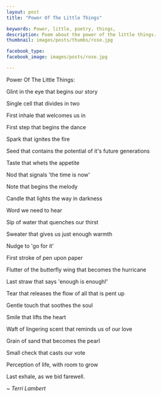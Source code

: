 ```yaml
---
layout: post
title: "Power Of The Little Things"

keywords: Power, little, poetry, things,
description: Poem about the power of the little things.
thumbnail: images/posts/thumbs/rose.jpg

facebook_type:
facebook_image: images/posts/rose.jpg

---
```

Power Of The Little Things:

Glint in the eye that begins our story

Single cell that divides in two

First inhale that welcomes us in

First step that begins the dance

Spark that ignites the fire

Seed that contains the potential of it's future generations

Taste that whets the appetite

Nod that signals 'the time is now'

Note that begins the melody

Candle that lights the way in darkness

Word we need to hear

Sip of water that quenches our thirst

Sweater that gives us just enough warmth

Nudge to 'go for it'

First stroke of pen upon paper

Flutter of the butterfly wing that becomes the hurricane

Last straw that says 'enough is enough!'

Tear that releases the flow of all that is pent up

Gentle touch that soothes the soul

Smile that lifts the heart

Waft of lingering scent that reminds us of our love

Grain of sand that becomes the pearl

Small check that casts our vote

Perception of life, with room to grow

Last exhale, as we bid farewell.


*~ Terri Lambert*

